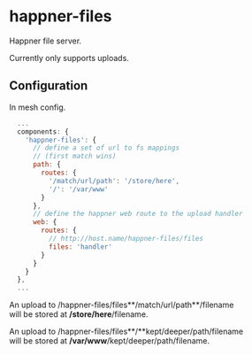 # happner-files

Happner file server.

Currently only supports uploads.

## Configuration

In mesh config.

```javascript
  ...
  components: {
    'happner-files': {
      // define a set of url to fs mappings
      // (first match wins)
      path: {
        routes: {
          '/match/url/path': '/store/here',
          '/': '/var/www'
        }
      },
      // define the happner web route to the upload handler
      web: {
        routes: {
          // http://host.name/happner-files/files
          files: 'handler'
        }
      }
    }
  },
  ...
```

An upload to /happner-files/files**/match/url/path**/filename<br/>
will be stored at **/store/here**/filename.

An upload to /happner-files/files**/**kept/deeper/path/filename<br/>
will be stored at **/var/www**/kept/deeper/path/filename.

